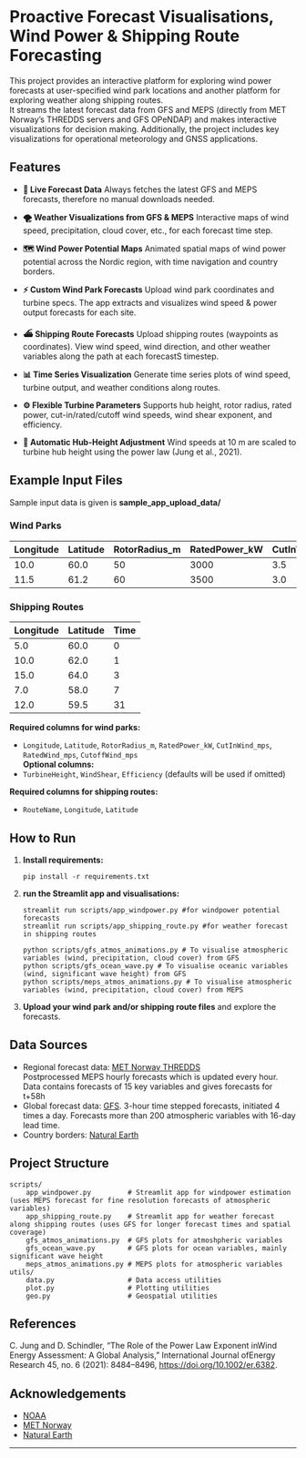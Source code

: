 # Proactive Forecast Visualisations, Wind Power & Shipping Route Forecasting

This project provides an interactive platform for exploring wind power forecasts at user-specified wind park locations and another platform for exploring weather along shipping routes.  
It streams the latest forecast data from GFS and MEPS (directly from MET Norway’s THREDDS servers and GFS OPeNDAP) and makes interactive visualizations for decision making. Additionally, the project includes key visualizations for operational meteorology and GNSS applications.   

## Features

- **🚀 Live Forecast Data** 
Always fetches the latest GFS and MEPS forecasts, therefore no manual downloads needed.

- **🌪️ Weather Visualizations from GFS & MEPS** 
Interactive maps of wind speed, precipitation, cloud cover, etc., for each forecast time step.

- **🗺️ Wind Power Potential Maps** 
Animated spatial maps of wind power potential across the Nordic region, with time navigation and country borders.

- **⚡ Custom Wind Park Forecasts** 
Upload wind park coordinates and turbine specs. The app extracts and visualizes wind speed & power output forecasts for each site.

- **⛴️ Shipping Route Forecasts** 
Upload shipping routes (waypoints as coordinates). View wind speed, wind direction, and other weather variables along the path at each forecastS timestep.

- **📊 Time Series Visualization** 
Generate time series plots of wind speed, turbine output, and weather conditions along routes.

- **⚙️ Flexible Turbine Parameters** 
Supports hub height, rotor radius, rated power, cut-in/rated/cutoff wind speeds, wind shear exponent, and efficiency.

- **📏 Automatic Hub-Height Adjustment** 
Wind speeds at 10 m are scaled to turbine hub height using the power law (Jung et al., 2021).


## Example Input Files
Sample input data is given is **sample_app_upload_data/**
### Wind Parks

| Longitude | Latitude | RotorRadius_m | RatedPower_kW | CutInWind_mps | RatedWind_mps | CutoffWind_mps | TurbineHeight | WindShear | Efficiency |
|-----------|----------|---------------|---------------|---------------|---------------|----------------|---------------|-----------|------------|
| 10.0      | 60.0     | 50            | 3000          | 3.5           | 12.0          | 25.0           | 100           | 0.14      | 0.45       |
| 11.5      | 61.2     | 60            | 3500          | 3.0           | 11.5          | 25.0           | 120           | 0.16      | 0.44       |

### Shipping Routes

| Longitude | Latitude | Time |
|-----------|----------|------|
| 5.0       | 60.0     | 0    |
| 10.0      | 62.0     | 1    |
| 15.0      | 64.0     | 3    |
| 7.0       | 58.0     | 7    |
| 12.0      | 59.5     | 31   |

**Required columns for wind parks:**  
- `Longitude`, `Latitude`, `RotorRadius_m`, `RatedPower_kW`, `CutInWind_mps`, `RatedWind_mps`, `CutoffWind_mps`  
**Optional columns:**  
- `TurbineHeight`, `WindShear`, `Efficiency` (defaults will be used if omitted)

**Required columns for shipping routes:**  
- `RouteName`, `Longitude`, `Latitude`

## How to Run

1. **Install requirements:**  
   ```
   pip install -r requirements.txt
   ```

2. **run the Streamlit app and visualisations:**  
   ```
   streamlit run scripts/app_windpower.py #for windpower potential forecasts
   streamlit run scripts/app_shipping_route.py #for weather forecast in shipping routes

   python scripts/gfs_atmos_animations.py # To visualise atmospheric variables (wind, precipitation, cloud cover) from GFS
   python scripts/gfs_ocean_wave.py # To visualise oceanic variables (wind, significant wave height) from GFS
   python scripts/meps_atmos_animations.py # To visualise atmospheric variables (wind, precipitation, cloud cover) from MEPS
   ```

3. **Upload your wind park and/or shipping route files** and explore the forecasts. 

## Data Sources

- Regional forecast data: [MET Norway THREDDS](https://thredds.met.no/thredds/catalog.html)  
  Postprocessed MEPS hourly forecasts which is updated every hour. Data contains forecasts of 15 key variables and gives forecasts for t+58h
- Global forecast data: [GFS](https://nomads.ncep.noaa.gov/). 3-hour time stepped forecasts, initiated 4 times a day. Forecasts more than 200 atmospheric variables with 16-day lead time.
- Country borders: [Natural Earth](https://www.naturalearthdata.com/)

## Project Structure

```
scripts/
    app_windpower.py         # Streamlit app for windpower estimation (uses MEPS forecast for fine resolution forecasts of atmospheric variables)
    app_shipping_route.py    # Streamlit app for weather forecast along shipping routes (uses GFS for longer forecast times and spatial coverage) 
    gfs_atmos_animations.py  # GFS plots for atmoshpheric variables
    gfs_ocean_wave.py        # GFS plots for ocean variables, mainly significant wave height
    meps_atmos_animations.py # MEPS plots for atmospheric variables
utils/
    data.py                  # Data access utilities
    plot.py                  # Plotting utilities
    geo.py                   # Geospatial utilities
```

## References

C. Jung and D. Schindler, “The Role of the Power Law Exponent inWind Energy Assessment: A Global Analysis,” International Journal ofEnergy Research 45, no. 6 (2021): 8484–8496, https://doi.org/10.1002/er.6382. 


## Acknowledgements
- [NOAA](https://nomads.ncep.noaa.gov/)
- [MET Norway](https://www.met.no/)
- [Natural Earth](https://www.naturalearthdata.com/)

---

